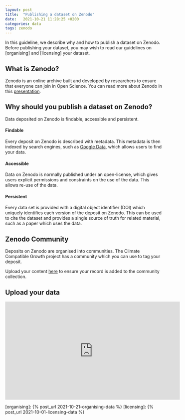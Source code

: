 ```yaml
---
layout: post
title:  "Publishing a dataset on Zenodo"
date:   2021-10-21 11:28:25 +0200
categories: data
tags: zenodo
---
```


In this guideline, we describe why and how to publish a dataset on Zenodo. Before publishing your dataset, you may wish to read our guidelines on [organising] and [licensing] your dataset.

## What is Zenodo?

Zenodo is an online archive built and developed by researchers to ensure that everyone can join in Open Science. You can read more about Zenodo in this [presentation].

## Why should you publish a dataset on Zenodo?

Data deposited on Zenodo is findable, accessible and persistent.

#### Findable

Every deposit on Zenodo is described with metadata. This metadata is then indexed by search engines, such as [Google Data],
which allows users to find your data.

#### Accessible

Data on Zenodo is normally published under an open-license, which gives users explicit permissions and constraints on the use of the data. This allows re-use of the data.

#### Persistent

Every data set is provided with a digital object identifier (DOI) which uniquely identifies each version of the deposit on Zenodo. This can be used to cite the dataset and provides a single source of truth for related material, such as a paper which uses the data.

## Zenodo Community

Deposits on Zenodo are organised into communities. The Climate Compatible Growth project has a community which you can use to tag your deposit.

Upload your content [here](https://zenodo.org/deposit/new?c=ccg) to ensure your record is added to the community collection.

## Upload your data

<iframe width="560" height="315" src="https://www.youtube.com/embed/S1qK_TA52e4" title="YouTube video player" frameborder="0" allow="accelerometer; autoplay; clipboard-write; encrypted-media; gyroscope; picture-in-picture" allowfullscreen></iframe>

[presentation]: https://zenodo.org/record/802100##.YXE4mNlBzUI
[Google Data]: https://datasetsearch.research.google.com/
[organising]: {% post_url 2021-10-21-organising-data %}
[licensing]: {% post_url 2021-10-01-licensing-data %}